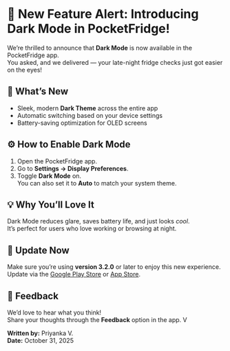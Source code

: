 # 🌙 New Feature Alert: Introducing Dark Mode in PocketFridge!  

We’re thrilled to announce that **Dark Mode** is now available in the PocketFridge app.  
You asked, and we delivered — your late-night fridge checks just got easier on the eyes!

## 🧊 What’s New

- Sleek, modern **Dark Theme** across the entire app  
- Automatic switching based on your device settings  
- Battery-saving optimization for OLED screens  

## ⚙️ How to Enable Dark Mode

1. Open the PocketFridge app.  
2. Go to **Settings → Display Preferences**.  
3. Toggle **Dark Mode** on.  
You can also set it to **Auto** to match your system theme.

## 💡 Why You’ll Love It

Dark Mode reduces glare, saves battery life, and just looks *cool*.  
It’s perfect for users who love working or browsing at night.  

## 🚀 Update Now

Make sure you’re using **version 3.2.0** or later to enjoy this new experience.  
Update via the [Google Play Store](#) or [App Store](#).

## 📣 Feedback

We’d love to hear what you think!  
Share your thoughts through the **Feedback** option in the app.  V

**Written by:** Priyanka V.  
**Date:** October 31, 2025